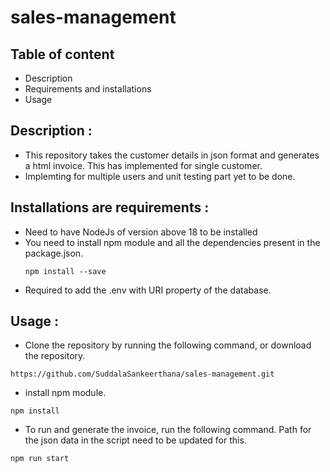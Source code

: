 # sales-management

## Table of content 
- Description
- Requirements and installations
- Usage
## Description :
- This repository takes the customer details in json format and generates a html invoice. This has implemented for single customer.
- Implemting for multiple users and unit testing part yet to be done.
## Installations are requirements :
- Need to have NodeJs of version above 18 to be installed
- You need to install npm module and all the dependencies present in the package.json.
  ```
  npm install --save
  ```
- Required to add the .env with URI property of the database.
  
## Usage :

- Clone the repository by running the following command, or download the repository.
  
```
https://github.com/SuddalaSankeerthana/sales-management.git
```
- install npm module.
```
npm install
```
- To run and generate the invoice, run the following command. Path for the json data in the script need to be updated for this.
```
npm run start
```

